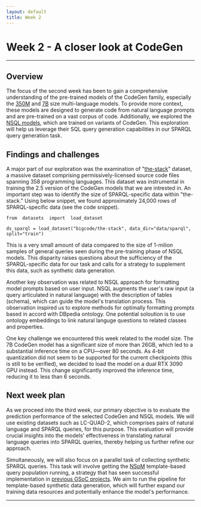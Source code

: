 ```yaml
---
layout: default
title: Week 2
---
```


# Week 2 - A closer look at CodeGen 

---

## Overview

The focus of the second week has been to gain a comprehensive understanding of the pre-trained models of the CodeGen family, especially the [350M] and [7B] size multi-language models. To provide more context, these models are designed to generate code from natural language prompts and are pre-trained on a vast corpus of code. Additionally, we explored the [NSQL models], which are trained on variants of CodeGen. This exploration will help us leverage their SQL query generation capabilities in our SPARQL query generation task.


## Findings and challenges 
A major part of our exploration was the examination of "[the-stack]" dataset, a massive dataset comprising permissively-licensed source code files spanning 358 programming languages. This dataset was instrumental in training the 2.5 version of the CodeGen models that we are intrested in. An important step was to identify the size of SPARQL-specific data within "the-stack." Using below snippet, we found approximately 24,000 rows of SPARQL-specific data (see the code snippet).

```
from  datasets  import  load_dataset

ds_sparql = load_dataset("bigcode/the-stack", data_dir="data/sparql", split="train")

```

This is a very small amount of data compared to the size of 1-milion samples of general queries seen during the pre-training phase of NSQL models. This disparity raises questions about the sufficiency of the SPARQL-specific data for our task and calls for a strategy to supplement this data, such as synthetic data generation.
 

Another key observation was related to NSQL approach for formatting model prompts based on user input. NSQL augments the user's raw input (a query articulated in natural language) with the description of tables (schema), which can guide the model's translation process. This observation inspired us to explore methods for optimally formatting prompts based in accord with DBpedia ontology. One potential soloution is to use ontology embeddings to link natural languge questions to related classes and properties.   


One key challenge we encountered this week related to the model size. The 7B CodeGen model has a significant size of more than 26GB, which led to a substantial inference time on a CPU—over 80 seconds. As 4-bit quantization did not seem to be supported for the current checkpoints (this is still to be verified), we decided to load the model on a dual RTX 3090 GPU instead. This change significantly improved the inference time, reducing it to less than 6 seconds.


## Next week plan
As we proceed into the third week, our primary objective is to evaluate the prediction performance of the selected CodeGen and NSQL models. We will use existing datasets such as LC-QUAD-2, which comprises pairs of natural language and SPARQL queries, for this purpose. This evaluation will provide crucial insights into the models' effectiveness in translating natural language queries into SPARQL queries, thereby helping us further refine our approach.

Simultaneously, we will also focus on a parallel task of collecting synthetic SPARQL queries. This task will involve getting the [NSpM] template-based query population running, a strategy that has seen successful implementation in [previous GSoC projects]. We aim to run the pipeline for template-based synthetic data generation, which will further expand our training data resources and potentially enhance the model's performance.

----
[NSQL models]: https://huggingface.co/NumbersStation
[350M]: https://huggingface.co/Salesforce/codegen-350M-multi
[7B]: https://huggingface.co/Salesforce/codegen25-7b-multi
[previous GSoC projects]: https://github.com/dbpedia/neural-qa/tree/master/gsoc/saurav 
[the-stack]: https://huggingface.co/datasets/bigcode/the-stack
[NSpM]: https://github.com/dbpedia/neural-qa
